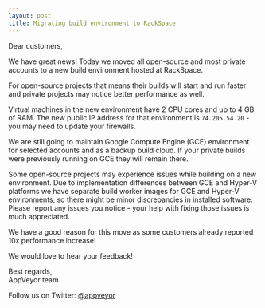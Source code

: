 ```yaml
---
layout: post
title: Migrating build environment to RackSpace
---
```


Dear customers,

We have great news! Today we moved all open-source and most private accounts to a new build environment hosted at RackSpace.

For open-source projects that means their builds will start and run faster and private projects may notice better performance as well.

Virtual machines in the new environment have 2 CPU cores and up to 4 GB of RAM. The new public IP address for that environment is `74.205.54.20` - you may need to update your firewalls.

We are still going to maintain Google Compute Engine (GCE) environment for selected accounts and as a backup build cloud.
If your private builds were previously running on GCE they will remain there.

Some open-source projects may experience issues while building on a new environment.
Due to implementation differences between GCE and Hyper-V platforms we have separate build worker images for GCE and Hyper-V environments, so there might be minor discrepancies in installed software.
Please report any issues you notice - your help with fixing those issues is much appreciated.

We have a good reason for this move as some customers already reported 10x performance increase!

We would love to hear your feedback!

Best regards,<br>
AppVeyor team

Follow us on Twitter: [@appveyor](https://twitter.com/appveyor)
